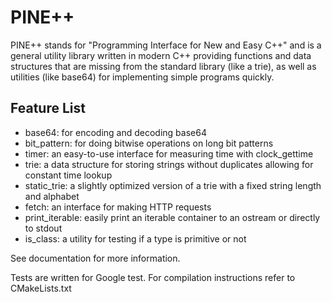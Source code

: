 # PINE++
PINE++ stands for "Programming Interface for New and Easy C++" and is a general 
utility library written in modern C++ providing functions and data structures that are
missing from the standard library (like a trie), as well as utilities (like base64) for 
implementing simple programs quickly.

## Feature List
- base64: for encoding and decoding base64
- bit_pattern: for doing bitwise operations on long bit patterns
- timer: an easy-to-use interface for measuring time with clock_gettime
- trie: a data structure for storing strings without duplicates allowing for constant time lookup
- static_trie: a slightly optimized version of a trie with a fixed string length and alphabet
- fetch: an interface for making HTTP requests
- print_iterable: easily print an iterable container to an ostream or directly to stdout
- is_class: a utility for testing if a type is primitive or not

See documentation for more information.

Tests are written for Google test. For compilation instructions refer to CMakeLists.txt